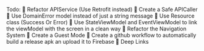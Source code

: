 Todo:
🔳 Refactor APIService (Use Retrofit instead)
🔳 Create a Safe APICaller
🔳 Use DomainError model instead of just a string message
🔳 Use Resource class (Success Or Error)
🔳 Use StateViewModel and EventViewModel to link the viewModel with the screen in a clean way
🔳 Refactor the Navigation System
🔳 Create a Guest Mode
🔳 Create a github workflow to automatically build a release apk an upload it to Firebase
🔳 Deep Links